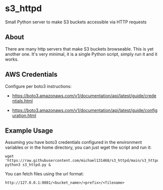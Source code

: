 # s3_httpd
Small Python server to make S3 buckets accessible via HTTP requests

## About

There are many http servers that make S3 buckets browseable. This is yet another
one. It's very minimal, it is a single Python script, simply run it and it works.

## AWS Credentials

Configure per boto3 instructions: 

- https://boto3.amazonaws.com/v1/documentation/api/latest/guide/credentials.html

- https://boto3.amazonaws.com/v1/documentation/api/latest/guide/configuration.html

## Example Usage

Assuming you have boto3 credentials configured in the environment variables or in the
home directory, you can just wget the script and run it:

```
wget 'https://raw.githubusercontent.com/michael131468/s3_httpd/main/s3_httpd.py'
python3 s3_httpd.py &
```

You can fetch files using the url format:

```
http://127.0.0.1:8081/<bucket_name>/<prefix>/<filename>
```
